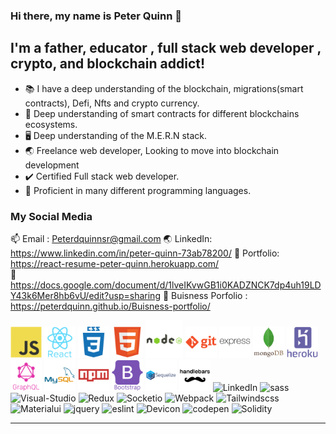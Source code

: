 
### Hi there, my name is  Peter Quinn 👋

## I'm a father, educator , full stack web developer , crypto, and blockchain addict!
-  📚      I have a deep understanding of the blockchain, migrations(smart contracts), Defi, Nfts and crypto currency.
-  💱      Deep understanding of smart contracts for different blockchains ecosystems.
-  🖥️      Deep understanding of the M.E.R.N stack.
-  🌏      Freelance web developer, Looking to move into blockchain development
-  ✔️      Certified Full stack web developer.
-  📑      Proficient in many different programming languages.

  

### My Social Media ###

📫    Email : Peterdquinnsr@gmail.com
🌏    LinkedIn:  https://www.linkedin.com/in/peter-quinn-73ab78200/
💼    Portfolio: https://react-resume-peter-quinn.herokuapp.com/   
💼    https://docs.google.com/document/d/1lveIKvwGB1i0KADZNCK7dp4uh19LDY43k6Mer8hb6vU/edit?usp=sharing
💼    Buisness Porfolio : https://peterdquinn.github.io/Buisness-portfolio/













<img src="https://github.com/devicons/devicon/blob/master/icons/javascript/javascript-original.svg" alt="JavaScript" width="50" height="50"/> <img src="https://github.com/devicons/devicon/blob/master/icons/react/react-original-wordmark.svg" alt="React" width="50" height="50"/>
<img src="https://github.com/devicons/devicon/blob/master/icons/css3/css3-plain-wordmark.svg" alt="CSS" width="50" height="50"/>
<img src="https://github.com/devicons/devicon/blob/master/icons/html5/html5-original.svg" alt="javascript logo" width="50" height="50" />
<img src="https://github.com/devicons/devicon/blob/master/icons/nodejs/nodejs-original-wordmark.svg" alt="NodeJS" width="60" height="60"/>
<img src="https://github.com/devicons/devicon/blob/master/icons/git/git-plain-wordmark.svg" alt="javascript logo" width="50" height="50" />
<img src="https://github.com/devicons/devicon/blob/master/icons/express/express-original-wordmark.svg" alt="javascript logo" width="50" height="50" />
<img src="https://github.com/devicons/devicon/blob/master/icons/mongodb/mongodb-original-wordmark.svg" alt="MongoDB" width="50" height="50"/>
<img src="https://github.com/devicons/devicon/blob/master/icons/heroku/heroku-plain-wordmark.svg" alt="heroku logo" width="50" height="50" />
<img src="https://github.com/devicons/devicon/blob/master/icons/graphql/graphql-plain-wordmark.svg" alt="graphql logo" width="50" height="50" />
<img src="https://github.com/devicons/devicon/blob/master/icons/mysql/mysql-original-wordmark.svg" alt="mysql logo" width="50" height="50" />
<img src="https://github.com/devicons/devicon/blob/master/icons/npm/npm-original-wordmark.svg" alt="npm logo" width="50" height="50" />
<img src="https://github.com/devicons/devicon/blob/master/icons/bootstrap/bootstrap-plain-wordmark.svg" alt="bootstrap logo" width="50" height="50" />
<img src="https://github.com/devicons/devicon/blob/master/icons/sequelize/sequelize-original-wordmark.svg" alt="sequelize logo" width="50" height="50" />
<img src="https://github.com/devicons/devicon/blob/master/icons/handlebars/handlebars-original-wordmark.svg" alt="handlebars logo" width="50" height="50" />
<img src="https://cdn.jsdelivr.net/gh/devicons/devicon/icons/linkedin/linkedin-original.svg" alt=LinkedIn width="50" height="50"/>
<img src="https://cdn.jsdelivr.net/gh/devicons/devicon/icons/sass/sass-original.svg" alt=sass width="50" height="50"/>
<img src="https://cdn.jsdelivr.net/gh/devicons/devicon/icons/visualstudio/visualstudio-plain.svg" alt=Visual-Studio width="50" height="50" />
<img src="https://cdn.jsdelivr.net/gh/devicons/devicon/icons/redux/redux-original.svg" alt=Redux width="50" height="50" />
<img src="https://cdn.jsdelivr.net/gh/devicons/devicon/icons/socketio/socketio-original.svg" alt=Socketio width="50" height="50"/>
<img src="https://cdn.jsdelivr.net/gh/devicons/devicon/icons/webpack/webpack-plain.svg" alt=Webpack width="50" height="50" />
<img src="https://cdn.jsdelivr.net/gh/devicons/devicon/icons/tailwindcss/tailwindcss-plain.svg" alt=Tailwindscss width="50" height="50"/>
<img src="https://cdn.jsdelivr.net/gh/devicons/devicon/icons/materialui/materialui-plain.svg" alt=Materialui width="50" height="50" />
<img src="https://cdn.jsdelivr.net/gh/devicons/devicon/icons/jquery/jquery-original.svg" alt=jquery width="50" height="50" />
<img src="https://cdn.jsdelivr.net/gh/devicons/devicon/icons/eslint/eslint-original-wordmark.svg"  alt=eslint width="50" height="50" />
<img src="https://cdn.jsdelivr.net/gh/devicons/devicon/icons/devicon/devicon-original-wordmark.svg" alt=Devicon width="50" height="50" />
<img src="https://cdn.jsdelivr.net/gh/devicons/devicon/icons/codepen/codepen-plain.svg" alt=codepen width="50" height="50" />
<img src="https://cdn.jsdelivr.net/gh/devicons/devicon/icons/solidity/solidity-original.svg" alt=Solidity  width="50" height="50" />







          



---



